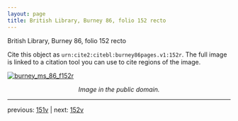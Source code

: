 ```yaml
---
layout: page
title: British Library, Burney 86, folio 152 recto
---
```


British Library, Burney 86, folio 152 recto

Cite this object as `urn:cite2:citebl:burney86pages.v1:152r`.  The full image is linked to a citation tool you can use to cite regions of the image.

[![burney_ms_86_f152r](http://www.homermultitext.org/iipsrv?IIIF=/project/homer/pyramidal/deepzoom/citebl/burney86imgs/v1/burney_ms_86_f152r.tif/full/800,/0/default.jpg)](http://www.homermultitext.org/ict2/?urn=urn:cite2:citebl:burney86imgs.v1:burney_ms_86_f152r) 

<p style="text-align: center; font-style: italic;">Image in the public domain.</p>

---

previous: [151v](../151v/) | next: [152v](../152v/)